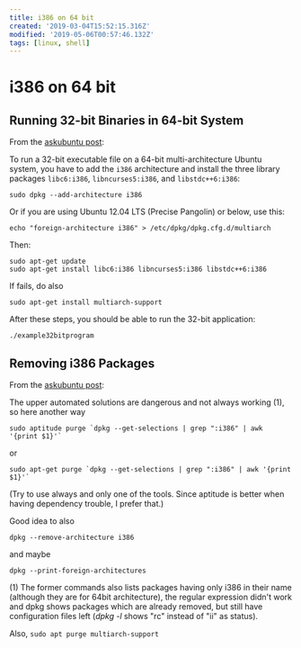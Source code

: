 ```yaml
---
title: i386 on 64 bit
created: '2019-03-04T15:52:15.316Z'
modified: '2019-05-06T00:57:46.132Z'
tags: [linux, shell]
---
```


# i386 on 64 bit

## Running 32-bit Binaries in 64-bit System

From the [askubuntu post](https://askubuntu.com/questions/454253/how-to-run-32-bit-app-in-ubuntu-64-bit):

To run a 32-bit executable file on a 64-bit multi-architecture Ubuntu system, you have to add the `i386` architecture and install the three library packages `libc6:i386`, `libncurses5:i386`, and `libstdc++6:i386`:

    sudo dpkg --add-architecture i386

Or if you are using Ubuntu&nbsp;12.04 LTS (Precise Pangolin) or below, use this:

    echo "foreign-architecture i386" > /etc/dpkg/dpkg.cfg.d/multiarch

Then:

    sudo apt-get update
    sudo apt-get install libc6:i386 libncurses5:i386 libstdc++6:i386

If fails, do also

    sudo apt-get install multiarch-support

After these steps, you should be able to run the 32-bit application:

    ./example32bitprogram
    
## Removing i386 Packages

From the [askubuntu post](https://askubuntu.com/questions/113301/how-to-remove-all-i386-packages-from-ubuntu-64bit):

The upper automated solutions are dangerous and not always working (1), so here another way

    sudo aptitude purge `dpkg --get-selections | grep ":i386" | awk '{print $1}'`

or

    sudo apt-get purge `dpkg --get-selections | grep ":i386" | awk '{print $1}'`

(Try to use always and only one of the tools. Since aptitude is better when having dependency trouble, I prefer that.)

Good idea to also

    dpkg --remove-architecture i386

and maybe

    dpkg --print-foreign-architectures

(1) The former commands also lists packages having only i386 in their name (although they are for 64bit architecture), the regular expression didn't work and dpkg shows packages which are already removed, but still have configuration files left (*dpkg -l*  shows "rc" instead of "ii" as status).

Also, `sudo apt purge multiarch-support`
